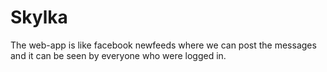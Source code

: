 # Skylka
The web-app is like facebook newfeeds where we can post the messages and it can be seen by everyone who were logged in.
